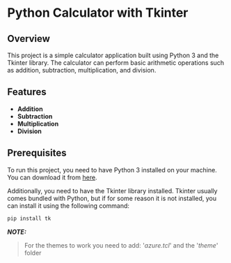 # Python Calculator with Tkinter

## Overview

This project is a simple calculator application built using Python 3 and the Tkinter library. The calculator can perform basic arithmetic operations such as addition, subtraction, multiplication, and division.

## Features

- **Addition**
- **Subtraction**
- **Multiplication** 
- **Division**

## Prerequisites

To run this project, you need to have Python 3 installed on your machine. You can download it from [here](https://www.python.org/downloads/).

Additionally, you need to have the Tkinter library installed. Tkinter usually comes bundled with Python, but if for some reason it is not installed, you can install it using the following command:

```bash
pip install tk
```
**_NOTE:_**  
> For the themes to work you need to add: '*azure.tcl*' and the '*theme*' folder
